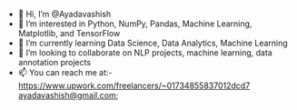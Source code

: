 - 👋 Hi, I’m @Ayadavashish
- 👀 I’m interested in Python, NumPy, Pandas, Machine Learning, Matplotlib, and TensorFlow
- 🌱 I’m currently learning Data Science, Data Analytics, Machine Learning 
- 💞️ I’m looking to collaborate on NLP projects, machine learning, data annotation projects
- 📫 You can reach me at:- https://www.upwork.com/freelancers/~01734855837012dcd7
                            ayadavashish@gmail.com; 

<!---
Ayadavashish/Ayadavashish is a ✨ special ✨ repository because its `README.md` (this file) appears on your GitHub profile.
You can click the Preview link to take a look at your changes.
--->
